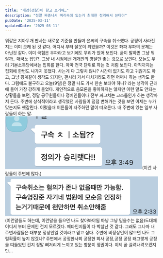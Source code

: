 ```yaml
---
title: "개검(검찰)이 항고 포기해…"
description: "정말 짜증나서 머리속에 있는거 최대한 정리해서 쓴다아"
pubDate: '2025-03-11'
updatedDate: '2025-03-11'
---
```


뭐같은 지아무개 판사는 새로운 기준을 만들며 윤씨의 구속을 취소했다.
공평이 사라진지는 이미 오래 된 것 같다.
어디서 부터 잘못이 되었을까?
이것은 좌파 우파의 문제는 아닌것 같다.
이미 국힘은 우파라고 보기에도 무리가 있어 보인다.
굳이 말하면 그냥 뭐랄까..
매국노 집단?.
그냥 내 시점에선 개개인의 영달만 좇는 것으로 보인다.
오늘도 우리 기본소득당에서는 집회를 한다.
아마 전국 단위로 하는 것 처럼 보인다.
아직까지는 집회에 한번도 나가지 못했다.
사는게 다 그렇치 않나?
시간이 없기도 하고 귀찮기도 하고, 그냥 핑계같이 생각도 되지만, 괜시리 가서 다치기라도 하면 어쩌나 하는 생각도 한다.
그럼에도 불구하고 오늘(9일)은 정말 나도 가서 한손 보태야 하나?
라는 생각이 근래에 들어 가장 강하게 들었다.
개인적으로 음모론을 좋아하지는 않지만 이런 말도 안되는 상황들을 보면, 정말 공무원들이나 정치인들이나 전부 짜고치는 고스톱인가 하는 생각마저 든다.
주변에 상식적이라고 생각했던 사람들이 점점 변해가는 것을 보면 이제는 누가 맞는지도 헷갈린다.
어렸을때 어른들이 자주하던 말이 떠오른다.
내 주변에 있는 일부 사람들이 하는 말.
![(이런 사람들이 주변에 많다.)](/content/images/2025/03/DraggedImage.png)(이런 사람들이 주변에 많다.)![(이런말들도 하는데, 이런말을 들으면 나도 찾아봐야됨 마냥 그냥 믿을수는 없음)](/content/images/2025/03/-----------2025-03-11------9.32.15.png)(이런말들도 하는데, 이런말을 들으면 나도 찾아봐야됨 마냥 그냥 믿을수는 없음)도대체 어디서 부터 문제인 건지 모르겠다.
메타인지들이 다 박살난 것 같다. 그래도 그나마 내 주변사람들은 대부분 정상인일 것이라고 믿고 싶다. 주변에 비정상인이 많으면 나도 그럴확률이 높지 않겠나?
주변에서 공정한사회 공정한 회사 공정,공정 공정
왜그렇게 공정을 떠들었던 건지 정말 뼈저리게 느끼고 있는 항문이 정권이다. 이제 곧 끌려내려오겠지만…